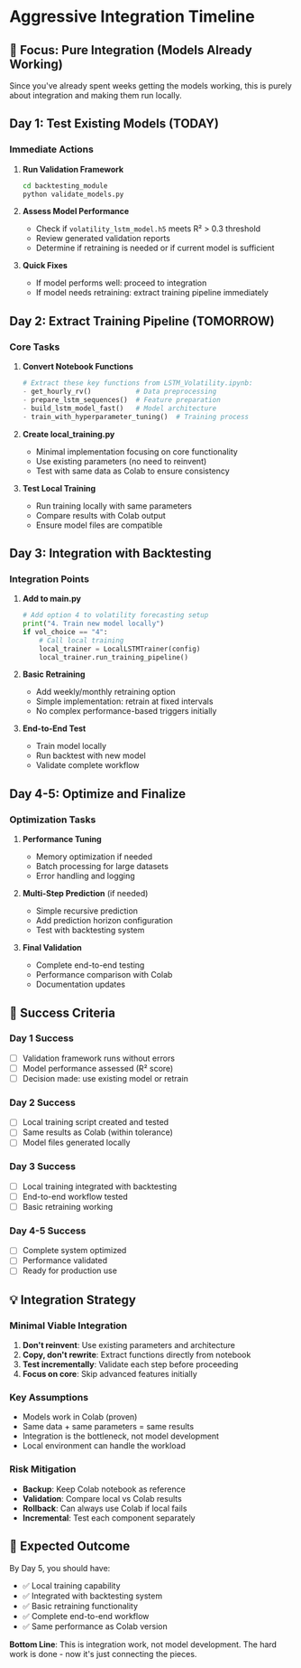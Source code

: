 # Aggressive Integration Timeline

## 🎯 Focus: Pure Integration (Models Already Working)

Since you've already spent weeks getting the models working, this is purely about integration and making them run locally.

## Day 1: Test Existing Models (TODAY)

### Immediate Actions
1. **Run Validation Framework**
   ```bash
   cd backtesting_module
   python validate_models.py
   ```

2. **Assess Model Performance**
   - Check if `volatility_lstm_model.h5` meets R² > 0.3 threshold
   - Review generated validation reports
   - Determine if retraining is needed or if current model is sufficient

3. **Quick Fixes**
   - If model performs well: proceed to integration
   - If model needs retraining: extract training pipeline immediately

## Day 2: Extract Training Pipeline (TOMORROW)

### Core Tasks
1. **Convert Notebook Functions**
   ```python
   # Extract these key functions from LSTM_Volatility.ipynb:
   - get_hourly_rv()           # Data preprocessing
   - prepare_lstm_sequences()  # Feature preparation  
   - build_lstm_model_fast()   # Model architecture
   - train_with_hyperparameter_tuning()  # Training process
   ```

2. **Create local_training.py**
   - Minimal implementation focusing on core functionality
   - Use existing parameters (no need to reinvent)
   - Test with same data as Colab to ensure consistency

3. **Test Local Training**
   - Run training locally with same parameters
   - Compare results with Colab output
   - Ensure model files are compatible

## Day 3: Integration with Backtesting

### Integration Points
1. **Add to main.py**
   ```python
   # Add option 4 to volatility forecasting setup
   print("4. Train new model locally")
   if vol_choice == "4":
       # Call local training
       local_trainer = LocalLSTMTrainer(config)
       local_trainer.run_training_pipeline()
   ```

2. **Basic Retraining**
   - Add weekly/monthly retraining option
   - Simple implementation: retrain at fixed intervals
   - No complex performance-based triggers initially

3. **End-to-End Test**
   - Train model locally
   - Run backtest with new model
   - Validate complete workflow

## Day 4-5: Optimize and Finalize

### Optimization Tasks
1. **Performance Tuning**
   - Memory optimization if needed
   - Batch processing for large datasets
   - Error handling and logging

2. **Multi-Step Prediction** (if needed)
   - Simple recursive prediction
   - Add prediction horizon configuration
   - Test with backtesting system

3. **Final Validation**
   - Complete end-to-end testing
   - Performance comparison with Colab
   - Documentation updates

## 🚀 Success Criteria

### Day 1 Success
- [ ] Validation framework runs without errors
- [ ] Model performance assessed (R² score)
- [ ] Decision made: use existing model or retrain

### Day 2 Success  
- [ ] Local training script created and tested
- [ ] Same results as Colab (within tolerance)
- [ ] Model files generated locally

### Day 3 Success
- [ ] Local training integrated with backtesting
- [ ] End-to-end workflow tested
- [ ] Basic retraining working

### Day 4-5 Success
- [ ] Complete system optimized
- [ ] Performance validated
- [ ] Ready for production use

## 💡 Integration Strategy

### Minimal Viable Integration
1. **Don't reinvent**: Use existing parameters and architecture
2. **Copy, don't rewrite**: Extract functions directly from notebook
3. **Test incrementally**: Validate each step before proceeding
4. **Focus on core**: Skip advanced features initially

### Key Assumptions
- Models work in Colab (proven)
- Same data + same parameters = same results
- Integration is the bottleneck, not model development
- Local environment can handle the workload

### Risk Mitigation
- **Backup**: Keep Colab notebook as reference
- **Validation**: Compare local vs Colab results
- **Rollback**: Can always use Colab if local fails
- **Incremental**: Test each component separately

## 🎯 Expected Outcome

By Day 5, you should have:
- ✅ Local training capability
- ✅ Integrated with backtesting system  
- ✅ Basic retraining functionality
- ✅ Complete end-to-end workflow
- ✅ Same performance as Colab version

**Bottom Line**: This is integration work, not model development. The hard work is done - now it's just connecting the pieces. 